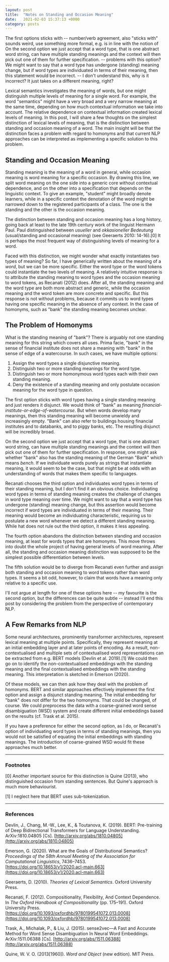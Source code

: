 ```yaml
---
layout: post
title:  "Notes on Standing and Occasion Meaning"
date:   2021-02-03 15:37:13 +0000
category: posts
---
```



The first options sticks with -- number/verb agreement, also "sticks with" sounds weird, use something more formal, e.g. is in line with the notion of
On the second option we just accept that a word type, that is one abstract word string, can have multiple standing meanings and the context will then pick out one of them for further specification.  -- problems with this option?
We might want to say that a word type has undergone (standing) meaning change, but if word types are individuated in terms of their meaning, then this statement would be incorrect. -- I don't understand this, why is it incorrect? It just takes on a different meaning, right?


Lexical semantics investigates the meaning of words, but one might distinguish multiple levels of meaning for a single word. For example, the word "semantics" might have a very broad and a very narrow meaning at the same time, depending on how much contextual information we take into account. The relative dependence on contextual information created lexical levels of meaning. In this post, I will share a few thoughts on the simplest distinction of lexical levels of meaning, that is the distinction between standing and occasion meaning of a word. The main insight will be that the distinction faces a problem with regard to homonyms and that current NLP approaches can be interpreted as implementing a specific solution to this problem.

## Standing and Occasion Meaning

Standing meaning is the meaning of a word in general, while occasion meaning is word meaning for a specific occasion. By drawing this line, we split word meaning on the one side into a generic core without contextual dependence, and on the other into a specification that depends on the linguistic context. To give an example, "student" might broadly denote learners, while in a specific context the denotation of the word might be narrowed down to the registered participants of a class. The one is the standing and the other is the occasion meaning.

The distinction between standing and occasion meaning has a long history, going back at least to the late 19th century work of the linguist Hermann Paul. Paul distinguished between _usueller_ and _okkasioneller Bedeutung_ (usual/standing and occasional meaning) (see Geeraerts 2010: 14-16).[0] It is perhaps the most frequent way of distinguishing levels of meaning for a word.

Faced with this distinction, we might wonder what exactly instantiates two types of meaning? So far, I have generically written about the meaning of a _word_, but we can be more specific. Either the word type or the word tokens could instantiate the two levels of meaning. A relatively intuitive response is to attribute the standing meaning to word types and the occasion meaning to word tokens, as Recanati (2012) does. After all, the standing meaning and the word type are both more abstract and generic, while the occasion meaning and the word token are more concrete and specific. But this response is not without problems, because it commits us to word types having one specific meaning in the absence of any context. In the case of homonyms, such as "bank" the standing meaning becomes unclear.

## The Problem of Homonyms

What is the standing meaning of "bank"? There is arguably not one standing meaning for this string which covers all uses. Prima facie, "bank" in the sense of financial institute does not share a meaning with "bank" in the sense of edge of a watercourse. In such cases, we have multiple options:

1. Assign the word types a single disjunctive meaning.
2. Distinguish two or more standing meanings for the word type.
3. Distinguish two or more homonymous word types each with their own standing meaning.
4. Deny the existence of a standing meaning and only postulate occasion meaning for the word type in question.

The first option sticks with word types having a single standing meaning and just renders it disjunct. We would think of "bank" as meaning _financial-institute-or-edge-of-watercourse_. But when words develop many meanings, then this standing meaning will become unwieldy and increasingly empty. "Bank" can also refer to buildings housing financial institutes and to databanks, and to piggy banks, etc. The resulting disjunct will be incredibly broad.

On the second option we just accept that a word type, that is one abstract word string, can have multiple standing meanings and the context will then pick out one of them for further specification. In response, one might ask whether "bank" also has the standing meaning of the German "Bank" which means _bench_. If we individuate words purely as strings that instantiate meaning, it would seem to be the case, but that might be at odds with an understanding of words that makes them specific to languages.

Recanati chooses the third option and individuates word types in terms of their standing meaning, but I don't find it an obvious choice. Individuating word types in terms of standing meaning creates the challenge of changes in word type meaning over time. We might want to say that a word type has undergone (standing) meaning change, but this assertion would become incorrect if word types are individuated in terms of their meaning. Their meaning would become an individuating characteristic, requiring us to postulate a new word whenever we detect a different standing meaning. While hat does not rule out the third option, it makes it less appealing. 

The fourth option abandons the distinction between standing and occasion meaning, at least for words types that are homonyms. This move throws into doubt the whole project of having general levels of word meaning. After all, the standing and occasion meaning distinction was supposed to be the simplest possible differentiation between levels.

The fifth solution would be to diverge from Recanati even further and assign both standing and occasion meaning to word tokens rather than word types. It seems a bit odd, however, to claim that words have a meaning only relative to a specific use.

I'll not argue at length for one of these options here -- my favourite is the second option, but the differences can be quite subtle -- instead I'll end this post by considering the problem from the perspective of contemporary NLP.

## A Few Remarks from NLP

Some neural architectures, prominently transformer architectures, represent lexical meaning at multiple points. Specifically, they represent meaning at an initial embedding layer and at later points of encoding. As a result, non-contextualised and multiple sets of contextualised word representations can be extracted from e.g. BERT models (Devlin et al. 2019).[1] We could then go on to identify the non-contextualised embeddings with the standing meaning and the final contextualised embeddings with the standing meaning. This interpretation is sketched in Emerson (2020).

Of these models, we can then ask how they deal with the problem of homonyms. BERT and similar approaches effectively implement the first option and assign a disjunct standing meaning. The initial embedding for "bank" does not differ for the two homonyms. That could be changed, of course. We could preprocess the data with a coarse-grained word sense disambiguation (WSD) system and create different initial embeddings based on the results (cf. Trask et al. 2015). 

If you have a preference for either the second option, as I do, or Recanati's option of individuating word types in terms of standing meanings, then you would not be satisfied of equating the initial embeddings with standing meanings. The introduction of coarse-grained WSD would fit these approaches much better. 


---
### Footnotes

[0] Another important source for this distinction is Quine (2013), who distinguished occasion from standing sentences. But Quine's approach is much more behaviourist.

[1] I neglect here that BERT uses sub-tokenization. 


---
### References

Devlin, J., Chang, M.-W., Lee, K., & Toutanova, K. (2019). BERT: Pre-training of Deep Bidirectional Transformers for Language Understanding. ArXiv:1810.04805 [Cs]. [http://arxiv.org/abs/1810.04805](http://arxiv.org/abs/1810.04805)


Emerson, G. (2020). What are the Goals of Distributional Semantics? _Proceedings of the 58th Annual Meeting of the Association for Computational Linguistics_, 7436–7453. [https://doi.org/10.18653/v1/2020.acl-main.663](https://doi.org/10.18653/v1/2020.acl-main.663)

Geeraerts, D. (2010). _Theories of Lexical Semantics_. Oxford University Press.

Recanati, F. (2012). Compositionality, Flexibility, And Context Dependence. In _The Oxford Handbook of Compositionality_ (pp. 175–191). Oxford University Press. [https://doi.org/10.1093/oxfordhb/9780199541072.013.0008](https://doi.org/10.1093/oxfordhb/9780199541072.013.0008)

Trask, A., Michalak, P., & Liu, J. (2015). sense2vec—A Fast and Accurate Method for Word Sense Disambiguation In Neural Word Embeddings. ArXiv:1511.06388 [Cs]. [http://arxiv.org/abs/1511.06388](http://arxiv.org/abs/1511.06388)

Quine, W. V. O. (2013[1960]). _Word and Object_ (new edition). MIT Press.
